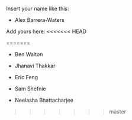 Insert your name like this:

- Alex Barrera-Waters


Add yours here:
<<<<<<< HEAD







=======
- Ben Walton

- Jhanavi Thakkar

- Eric Feng

- Sam Shefnie





- Neelasha Bhattacharjee
>>>>>>> master
